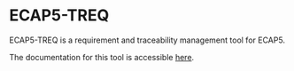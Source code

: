 # ECAP5-TREQ

ECAP5-TREQ is a requirement and traceability management tool for ECAP5.

The documentation for this tool is accessible [here](https://ecap5.github.io/ECAP5-TREQ/).
